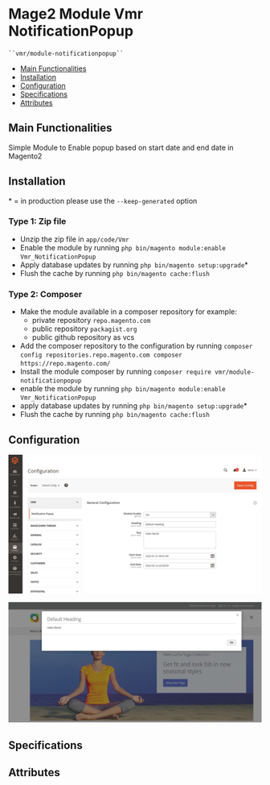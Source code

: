 # Mage2 Module Vmr NotificationPopup

    ``vmr/module-notificationpopup``

 - [Main Functionalities](#markdown-header-main-functionalities)
 - [Installation](#markdown-header-installation)
 - [Configuration](#markdown-header-configuration)
 - [Specifications](#markdown-header-specifications)
 - [Attributes](#markdown-header-attributes)


## Main Functionalities
Simple Module to Enable popup based on start date and end date in Magento2

## Installation
\* = in production please use the `--keep-generated` option

### Type 1: Zip file

 - Unzip the zip file in `app/code/Vmr`
 - Enable the module by running `php bin/magento module:enable Vmr_NotificationPopup`
 - Apply database updates by running `php bin/magento setup:upgrade`\*
 - Flush the cache by running `php bin/magento cache:flush`

### Type 2: Composer

 - Make the module available in a composer repository for example:
    - private repository `repo.magento.com`
    - public repository `packagist.org`
    - public github repository as vcs
 - Add the composer repository to the configuration by running `composer config repositories.repo.magento.com composer https://repo.magento.com/`
 - Install the module composer by running `composer require vmr/module-notificationpopup`
 - enable the module by running `php bin/magento module:enable Vmr_NotificationPopup`
 - apply database updates by running `php bin/magento setup:upgrade`\*
 - Flush the cache by running `php bin/magento cache:flush`


## Configuration

![admin-config-1](/assests/first.png)

![admin-config-2](/assests/second.png)

## Specifications




## Attributes



